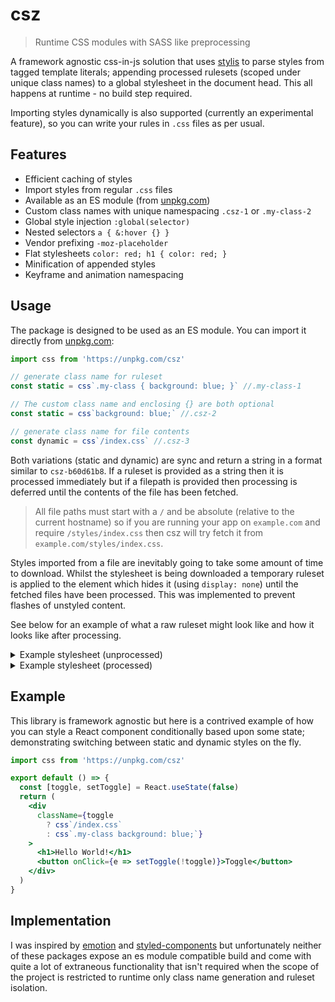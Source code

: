 # csz

> Runtime CSS modules with SASS like preprocessing

A framework agnostic css-in-js solution that uses [stylis](https://github.com/thysultan/stylis.js) to parse styles from tagged template literals; appending processed rulesets (scoped under unique class names) to a global stylesheet in the document head. This all happens at runtime - no build step required.

Importing styles dynamically is also supported (currently an experimental feature), so you can write your rules in `.css` files as per usual.

## Features

- Efficient caching of styles
- Import styles from regular `.css` files
- Available as an ES module (from [unpkg.com](https://unpkg.com/csz))
- Custom class names with unique namespacing `.csz-1` or `.my-class-2`
- Global style injection `:global(selector)`
- Nested selectors `a { &:hover {} }`
- Vendor prefixing `-moz-placeholder`
- Flat stylesheets `color: red; h1 { color: red; }`
- Minification of appended styles
- Keyframe and animation namespacing

## Usage

The package is designed to be used as an ES module. You can import it directly from [unpkg.com](https://unpkg.com/csz/):

```js
import css from 'https://unpkg.com/csz'

// generate class name for ruleset
const static = css`.my-class { background: blue; }` //.my-class-1

// The custom class name and enclosing {} are both optional
const static = css`background: blue;` //.csz-2

// generate class name for file contents
const dynamic = css`/index.css` //.csz-3
```

Both variations (static and dynamic) are sync and return a string in a format similar to `csz-b60d61b8`. If a ruleset is provided as a string then it is processed immediately but if a filepath is provided then processing is deferred until the contents of the file has been fetched.

> All file paths must start with a `/` and be absolute (relative to the current hostname) so if you are running your app on `example.com` and require `/styles/index.css` then csz will try fetch it from `example.com/styles/index.css`.

Styles imported from a file are inevitably going to take some amount of time to download. Whilst the stylesheet is being downloaded a temporary ruleset is applied to the element which hides it (using `display: none`) until the fetched files have been processed. This was implemented to prevent flashes of unstyled content.

See below for an example of what a raw ruleset might look like and how it looks like after processing.

<details>
  <summary>Example stylesheet (unprocessed)</summary>
  
  ```scss
  font-size: 2em;

  // line comments
  /* block comments */

  :global(body) {background:red}

  h1 {
    h2 {
      h3 {
        content:'nesting'
      }
    }
  }

  @media (max-width: 600px) {
    & {display:none}
  }

  &:before {
    animation: slide 3s ease infinite
  }

  @keyframes slide {
    from { opacity: 0}
    to { opacity: 1}
  }

  & {
    display: flex
  }

  &::placeholder {
    color:red
  }
  ```

</details>

<details>
  <summary>Example stylesheet (processed)</summary>

  ```scss
    .csz-a4B7ccH9 {font-size: 2em;}

    body {background:red}
    h1 h2 h3 {content: 'nesting'}

    @media (max-width: 600px) {
      .csz-a4B7ccH9 {display:none}
    }

    .csz-a4B7ccH9:before {
      -webkit-animation: slide-id 3s ease infinite;
      animation: slide-id 3s ease infinite;
    }


    @-webkit-keyframes slide-id {
      from { opacity: 0}
      to { opacity: 1}
    }
    @keyframes slide-id {
      from { opacity: 0}
      to { opacity: 1}
    }

    .csz-a4B7ccH9 {
      display:-webkit-box;
      display:-webkit-flex;
      display:-ms-flexbox;
      display:flex;
    }

    .csz-a4B7ccH9::-webkit-input-placeholder {color:red;}
    .csz-a4B7ccH9::-moz-placeholder {color:red;}
    .csz-a4B7ccH9:-ms-input-placeholder {color:red;}
    .csz-a4B7ccH9::placeholder {color:red;}
  ```
</details>

## Example

This library is framework agnostic but here is a contrived example of how you can style a React component conditionally based upon some state; demonstrating switching between static and dynamic styles on the fly.

```jsx
import css from 'https://unpkg.com/csz'

export default () => {
  const [toggle, setToggle] = React.useState(false)
  return (
    <div
      className={toggle
        ? css`/index.css`
        : css`.my-class background: blue;`}
    >
      <h1>Hello World!</h1>
      <button onClick={e => setToggle(!toggle)}>Toggle</button>
    </div>
  )
}
```

## Implementation

I was inspired by [emotion](https://github.com/emotion-js/emotion) and [styled-components](https://github.com/styled-components/styled-components) but unfortunately neither of these packages expose an es module compatible build and come with quite a lot of extraneous functionality that isn't required when the scope of the project is restricted to runtime only class name generation and ruleset isolation.